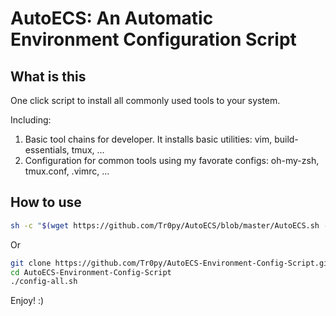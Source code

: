 # AutoECS: An Automatic Environment Configuration Script

## What is this

One click script to install all commonly used tools to your system.

Including:
1. Basic tool chains for developer. It installs basic utilities: vim, build-essentials, tmux, ...
2. Configuration for common tools using my favorate configs: oh-my-zsh, tmux.conf, .vimrc, ...


## How to use

```bash
sh -c "$(wget https://github.com/Tr0py/AutoECS/blob/master/AutoECS.sh -O -)"
```

Or

```bash
git clone https://github.com/Tr0py/AutoECS-Environment-Config-Script.git
cd AutoECS-Environment-Config-Script
./config-all.sh
```

Enjoy! :)

